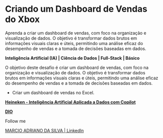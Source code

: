 # Criando um Dashboard de Vendas do Xbox



Aprenda a criar um dashboard de vendas, com foco na organização e visualização de dados. O objetivo é transformar dados brutos em informações visuais claras e úteis, permitindo uma análise eficaz do desempenho de vendas e a tomada de decisões baseadas em dados.

**Inteligência Artificial (IA) | Ciência de Dados | Full-Stack | Básico**

O objetivo deste desafio é criar um dashboard de vendas, com foco na organização e visualização de dados. O objetivo é transformar dados brutos em informações visuais claras e úteis, permitindo uma análise eficaz do desempenho de vendas e a tomada de decisões baseadas em dados.

- Criar um dashboard de vendas no Excel.

 

 [**Heineken - Inteligência Artificial Aplicada a Dados com Copilot**](https://www.dio.me/bootcamp/coding-the-future-heineken-ia-para-analise-de-dados)

 [**DIO**](https://www.dio.me/)



Follow me 

[MARCIO ADRIANO DA SILVA | LinkedIn](https://www.linkedin.com/in/mads1974/)


